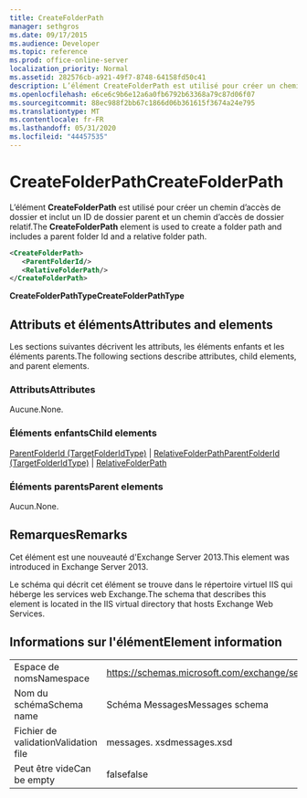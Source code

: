 ```yaml
---
title: CreateFolderPath
manager: sethgros
ms.date: 09/17/2015
ms.audience: Developer
ms.topic: reference
ms.prod: office-online-server
localization_priority: Normal
ms.assetid: 282576cb-a921-49f7-8748-64158fd50c41
description: L’élément CreateFolderPath est utilisé pour créer un chemin d’accès de dossier et inclut un ID de dossier parent et un chemin d’accès de dossier relatif.
ms.openlocfilehash: e6ce6c9b6e12a6a0fb6792b63368a79c87d06f07
ms.sourcegitcommit: 88ec988f2bb67c1866d06b361615f3674a24e795
ms.translationtype: MT
ms.contentlocale: fr-FR
ms.lasthandoff: 05/31/2020
ms.locfileid: "44457535"
---
```

# <a name="createfolderpath"></a><span data-ttu-id="03d82-103">CreateFolderPath</span><span class="sxs-lookup"><span data-stu-id="03d82-103">CreateFolderPath</span></span>

<span data-ttu-id="03d82-104">L’élément **CreateFolderPath** est utilisé pour créer un chemin d’accès de dossier et inclut un ID de dossier parent et un chemin d’accès de dossier relatif.</span><span class="sxs-lookup"><span data-stu-id="03d82-104">The **CreateFolderPath** element is used to create a folder path and includes a parent folder Id and a relative folder path.</span></span> 
  
```XML
<CreateFolderPath>
   <ParentFolderId/>
   <RelativeFolderPath/>
</CreateFolderPath>
```

 <span data-ttu-id="03d82-105">**CreateFolderPathType**</span><span class="sxs-lookup"><span data-stu-id="03d82-105">**CreateFolderPathType**</span></span>
## <a name="attributes-and-elements"></a><span data-ttu-id="03d82-106">Attributs et éléments</span><span class="sxs-lookup"><span data-stu-id="03d82-106">Attributes and elements</span></span>

<span data-ttu-id="03d82-107">Les sections suivantes décrivent les attributs, les éléments enfants et les éléments parents.</span><span class="sxs-lookup"><span data-stu-id="03d82-107">The following sections describe attributes, child elements, and parent elements.</span></span>
  
### <a name="attributes"></a><span data-ttu-id="03d82-108">Attributs</span><span class="sxs-lookup"><span data-stu-id="03d82-108">Attributes</span></span>

<span data-ttu-id="03d82-109">Aucune.</span><span class="sxs-lookup"><span data-stu-id="03d82-109">None.</span></span>
  
### <a name="child-elements"></a><span data-ttu-id="03d82-110">Éléments enfants</span><span class="sxs-lookup"><span data-stu-id="03d82-110">Child elements</span></span>

<span data-ttu-id="03d82-111">[ParentFolderId (TargetFolderIdType)](parentfolderid-targetfolderidtype.md)  |  [RelativeFolderPath](relativefolderpath.md)</span><span class="sxs-lookup"><span data-stu-id="03d82-111">[ParentFolderId (TargetFolderIdType)](parentfolderid-targetfolderidtype.md) | [RelativeFolderPath](relativefolderpath.md)</span></span>
  
### <a name="parent-elements"></a><span data-ttu-id="03d82-112">Éléments parents</span><span class="sxs-lookup"><span data-stu-id="03d82-112">Parent elements</span></span>

<span data-ttu-id="03d82-113">Aucun.</span><span class="sxs-lookup"><span data-stu-id="03d82-113">None.</span></span>
  
## <a name="remarks"></a><span data-ttu-id="03d82-114">Remarques</span><span class="sxs-lookup"><span data-stu-id="03d82-114">Remarks</span></span>

<span data-ttu-id="03d82-115">Cet élément est une nouveauté d'Exchange Server 2013.</span><span class="sxs-lookup"><span data-stu-id="03d82-115">This element was introduced in Exchange Server 2013.</span></span>
  
<span data-ttu-id="03d82-116">Le schéma qui décrit cet élément se trouve dans le répertoire virtuel IIS qui héberge les services web Exchange.</span><span class="sxs-lookup"><span data-stu-id="03d82-116">The schema that describes this element is located in the IIS virtual directory that hosts Exchange Web Services.</span></span>
  
## <a name="element-information"></a><span data-ttu-id="03d82-117">Informations sur l'élément</span><span class="sxs-lookup"><span data-stu-id="03d82-117">Element information</span></span>

|||
|:-----|:-----|
|<span data-ttu-id="03d82-118">Espace de noms</span><span class="sxs-lookup"><span data-stu-id="03d82-118">Namespace</span></span>  <br/> |https://schemas.microsoft.com/exchange/services/2006/messages  <br/> |
|<span data-ttu-id="03d82-119">Nom du schéma</span><span class="sxs-lookup"><span data-stu-id="03d82-119">Schema name</span></span>  <br/> |<span data-ttu-id="03d82-120">Schéma Messages</span><span class="sxs-lookup"><span data-stu-id="03d82-120">Messages schema</span></span>  <br/> |
|<span data-ttu-id="03d82-121">Fichier de validation</span><span class="sxs-lookup"><span data-stu-id="03d82-121">Validation file</span></span>  <br/> |<span data-ttu-id="03d82-122">messages. xsd</span><span class="sxs-lookup"><span data-stu-id="03d82-122">messages.xsd</span></span>  <br/> |
|<span data-ttu-id="03d82-123">Peut être vide</span><span class="sxs-lookup"><span data-stu-id="03d82-123">Can be empty</span></span>  <br/> |<span data-ttu-id="03d82-124">false</span><span class="sxs-lookup"><span data-stu-id="03d82-124">false</span></span>  <br/> |
   

